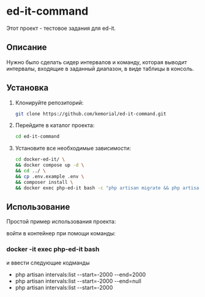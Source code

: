 # ed-it-command

Этот проект - тестовое задания для ed-it.

## Описание

Нужно было сделать сидер интервалов и команду, которая выводит интервалы, входящие в заданный диапазон, в виде таблицы в консоль.

## Установка

1. Клонируйте репозиторий:
    ```bash
    git clone https://github.com/kemorial/ed-it-command.git
    ```

2. Перейдите в каталог проекта:
    ```bash
    cd ed-it-command
    ```

3. Установите все необходимые зависимости:
    ```bash
    cd docker-ed-it/ \
    && docker compose up -d \
    && cd ../ \
    && cp .env.example .env \
    && composer install \
    && docker exec php-ed-it bash -c "php artisan migrate && php artisan db:seed --class=IntervalSeeder"

    ```
## Использование

Простой пример использования проекта:

войти в контейнер при помощи команды:
### docker -it exec php-ed-it bash
и ввести следующие кодманды

 - php artisan intervals:list --start=-2000 --end=2000
 - php artisan intervals:list --start=-2000 --end=null
 - php artisan intervals:list --start=-2000
